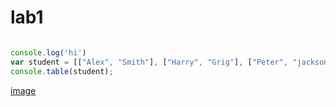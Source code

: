 # lab1
```javascript

console.log('hi')
var student = [["Alex", "Smith"], ["Harry", "Grig"], ["Peter", "jackson"]]
console.table(student);
```
[image](pic.jpg)

